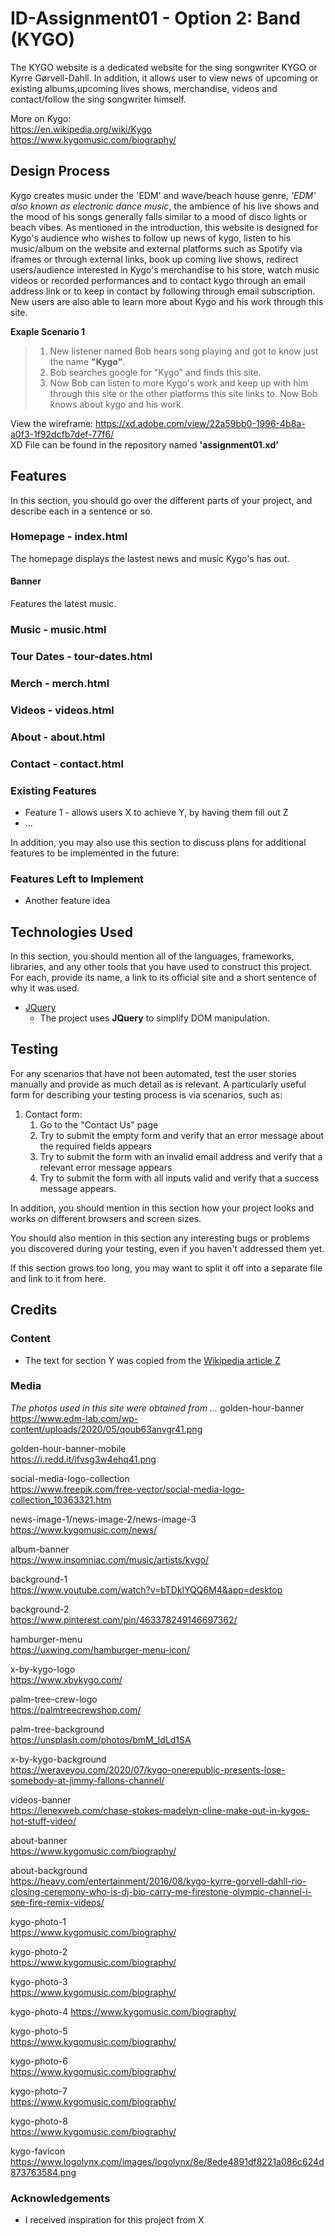 # ID-Assignment01 - Option 2: Band (KYGO)
The KYGO website is a dedicated website for the sing songwriter KYGO or Kyrre Gørvell-Dahll. In addition, it allows user to view news of upcoming or existing albums,upcoming lives shows, merchandise, videos and contact/follow the sing songwriter himself.

More on Kygo:<br>
https://en.wikipedia.org/wiki/Kygo<br>
https://www.kygomusic.com/biography/

## Design Process
Kygo creates music under the 'EDM' and wave/beach house genre, *'EDM' also known as electronic dance music*, the ambience of his live shows and the mood of his songs generally falls similar to a mood of disco lights or beach vibes. As mentioned in the introduction, this website is designed for Kygo's audience who wishes to follow up news of kygo, listen to his music/album on the website and external platforms such as Spotify via iframes or through external links, book up coming live shows, redirect users/audience interested in Kygo's merchandise to his store, watch music videos or recorded performances and to contact kygo through an email address link or to keep in contact by following through email subscription. New users are also able to learn more about Kygo and his work through this site.

**Exaple Scenario 1**
>  1. New listener named Bob hears song playing and got to know just the name **"Kygo"**.<br>
>  2. Bob searches google for "Kygo" and finds this site.<br>
>  3. Now Bob can listen to more Kygo's work and keep up with him through this site or the other platforms this site links to. Now Bob knows about kygo and his work.<br>

View the wireframe: https://xd.adobe.com/view/22a59bb0-1996-4b8a-a0f3-1f92dcfb7def-77f6/<br>
XD File can be found in the repository named **'assignment01.xd'**

## Features
In this section, you should go over the different parts of your project, and describe each in a sentence or so.
### Homepage - index.html
The homepage displays the lastest news and music Kygo's has out.
#### Banner
Features the latest music.
### Music - music.html
### Tour Dates - tour-dates.html
### Merch - merch.html
### Videos - videos.html
### About - about.html
### Contact - contact.html


### Existing Features
- Feature 1 - allows users X to achieve Y, by having them fill out Z
- ...

In addition, you may also use this section to discuss plans for additional features to be implemented in the future:

### Features Left to Implement
- Another feature idea

## Technologies Used

In this section, you should mention all of the languages, frameworks, libraries, and any other tools that you have used to construct this project. For each, provide its name, a link to its official site and a short sentence of why it was used.

- [JQuery](https://jquery.com)
    - The project uses **JQuery** to simplify DOM manipulation.


## Testing

For any scenarios that have not been automated, test the user stories manually and provide as much detail as is relevant. A particularly useful form for describing your testing process is via scenarios, such as:

1. Contact form:
    1. Go to the "Contact Us" page
    2. Try to submit the empty form and verify that an error message about the required fields appears
    3. Try to submit the form with an invalid email address and verify that a relevant error message appears
    4. Try to submit the form with all inputs valid and verify that a success message appears.

In addition, you should mention in this section how your project looks and works on different browsers and screen sizes.

You should also mention in this section any interesting bugs or problems you discovered during your testing, even if you haven't addressed them yet.

If this section grows too long, you may want to split it off into a separate file and link to it from here.

## Credits

### Content
- The text for section Y was copied from the [Wikipedia article Z](https://en.wikipedia.org/wiki/Z)

### Media
*The photos used in this site were obtained from ...*
golden-hour-banner <br>
https://www.edm-lab.com/wp-content/uploads/2020/05/qoub63anvgr41.png

golden-hour-banner-mobile <br>
https://i.redd.it/ifvsg3w4ehq41.png <br>

social-media-logo-collection<br>
https://www.freepik.com/free-vector/social-media-logo-collection_10363321.htm<br>

news-image-1/news-image-2/news-image-3<br>
https://www.kygomusic.com/news/<br>

album-banner<br>
https://www.insomniac.com/music/artists/kygo/<br>

background-1<br>
https://www.youtube.com/watch?v=bTDklYQQ6M4&app=desktop<br>

background-2<br>
https://www.pinterest.com/pin/463378249146697362/<br>

hamburger-menu<br>
https://uxwing.com/hamburger-menu-icon/<br>

x-by-kygo-logo<br>
https://www.xbykygo.com/<br>

palm-tree-crew-logo<br>
https://palmtreecrewshop.com/<br>

palm-tree-background<br>
https://unsplash.com/photos/bmM_IdLd1SA<br>

x-by-kygo-background<br>
https://weraveyou.com/2020/07/kygo-onerepublic-presents-lose-somebody-at-jimmy-fallons-channel/<br>

videos-banner <br>
https://lenexweb.com/chase-stokes-madelyn-cline-make-out-in-kygos-hot-stuff-video/<br>

about-banner<br>
https://www.kygomusic.com/biography/<br>

about-background<br>
https://heavy.com/entertainment/2016/08/kygo-kyrre-gorvell-dahll-rio-closing-ceremony-who-is-dj-bio-carry-me-firestone-olympic-channel-i-see-fire-remix-videos/<br>

kygo-photo-1<br>
https://www.kygomusic.com/biography/<br>

kygo-photo-2<br>
https://www.kygomusic.com/biography/<br>

kygo-photo-3<br>
https://www.kygomusic.com/biography/<br>

kygo-photo-4
https://www.kygomusic.com/biography/<br>

kygo-photo-5<br>
https://www.kygomusic.com/biography/<br>

kygo-photo-6<br>
https://www.kygomusic.com/biography/<br>

kygo-photo-7<br>
https://www.kygomusic.com/biography/<br>

kygo-photo-8<br>
https://www.kygomusic.com/biography/<br>

kygo-favicon<br>
https://www.logolynx.com/images/logolynx/8e/8ede4891df8221a086c624d873763584.png<br>



### Acknowledgements

- I received inspiration for this project from X

